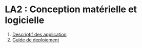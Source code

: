 # LA2 : Conception matérielle et logicielle

1. [Descriptif des application](descriptif.md)
2. [Guide de deploiement](deploiement.md)